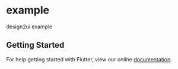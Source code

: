 # example

design2ui example

## Getting Started

For help getting started with Flutter, view our online
[documentation](https://flutter.io/).
